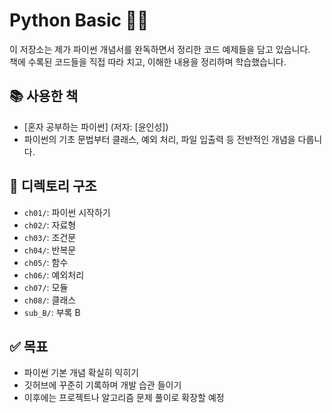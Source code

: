 # Python Basic 📘🐍

이 저장소는 제가 파이썬 개념서를 완독하면서 정리한 코드 예제들을 담고 있습니다.  
책에 수록된 코드들을 직접 따라 치고, 이해한 내용을 정리하며 학습했습니다.

## 📚 사용한 책
- [혼자 공부하는 파이썬] (저자: [윤인성])
- 파이썬의 기초 문법부터 클래스, 예외 처리, 파일 입출력 등 전반적인 개념을 다룹니다.

## 📁 디렉토리 구조
- `ch01/`: 파이썬 시작하기
- `ch02/`: 자료형
- `ch03/`: 조건문
- `ch04/`: 반복문
- `ch05/`: 함수
- `ch06/`: 예외처리
- `ch07/`: 모듈
- `ch08/`: 클래스
- `sub_B/`: 부록 B


## ✅ 목표
- 파이썬 기본 개념 확실히 익히기
- 깃허브에 꾸준히 기록하며 개발 습관 들이기
- 이후에는 프로젝트나 알고리즘 문제 풀이로 확장할 예정

